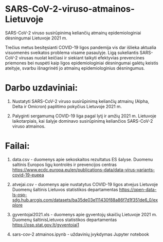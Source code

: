# SARS-CoV-2-viruso-atmainos-Lietuvoje
SARS-CoV-2 viruso susirūpinimą keliančių atmainų epidemiologiniai dėsningumai Lietuvoje 2021 m.

Trečius metus besitęsianti COVID-19 ligos pandemija vis dar išlieka aktualia visuomenės sveikatos problema visame pasaulyje. 
Ligą sukeliantis SARS-CoV-2 virusas nuolat keičiasi ir siekiant taikyti efektyvias prevencines priemones bei nuspėti kaip ligos 
epidemiologiniai dėsningumai galėtų keistis ateityje, svarbu išnagrinėti jo atmainų epidemiologinius dėsningumus.

# Darbo uzdaviniai:

1. Nustatyti SARS-CoV-2 viruso susirūpinimą keliančių atmainų (Alpha, Delta ir Omicron) paplitimo pokyčius Lietuvoje 2021 m.

2. Palyginti sergamumą COVID-19 liga pagal lytį ir amžių 2021 m. Lietuvoje laikotarpiais, kai šalyje dominavo  susirūpinimą keliančios
SARS-CoV-2 viruso atmainos.

# Failai:
1. data.csv - duomenys apie sekoskaitos rezultatus ES šalyse. 
Duomenu saltinis Europos ligų kontrolės ir prevencijos centras https://www.ecdc.europa.eu/en/publications-data/data-virus-variants-covid-19-eueea

2. atvejai.csv - duomenys apie nustatytus COVID-19 ligos atvejus Lietuvoje
Duomenų šaltinis Lietuvos statistikos departamentas https://open-data-ls-osp-sdg.hub.arcgis.com/datasets/ba35de03e111430f88a86f7d1f351de6_0/explore

3. gyventojai2021.xls - duomenys apie gyventojų skaičių Lietuvoje 2021 m.
Duomenų šaltinisLietuvos statistikos departamentas https://osp.stat.gov.lt/gyventojai1

4. sars-cov-2 atmainos.ipynb - uždavinių įvykdymas Jupyter notebook
